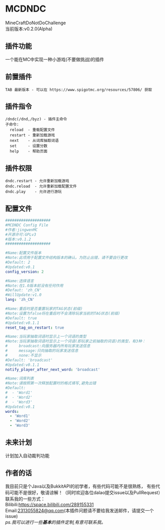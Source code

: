# MCDNDC
MineCraftDoNotDoChallenge  
当前版本:v0.2.0(Alpha)  

## 插件功能
一个能在MC中实现一种小游戏(不要做挑战)的插件

## 前置插件
```
TAB 最新版本 - 可以在 https://www.spigotmc.org/resources/57806/ 获取
```

## 插件指令
```text
/dndc(/dnd,/byz) - 插件主命令
子命令:
  reload  - 重载配置文件
  restart - 重新加载游戏
  next    - 从词库抽取词语
  set     - 设置分数
  help    - 帮助页面
```

## 插件权限
```text
dndc.restart - 允许重新加载游戏
dndc.reload  - 允许重新加载配置文件
dndc.play    - 允许进行游玩
```

## 配置文件
```yaml
####################
#MCDNDC Config File
#作者:jingwenMC
#开源许可:GPLv3
#版本:v0.1.2
####################

#Name:配置文件版本
#Note:此项用于配置文件结构版本的确认。为防止出错，请不要自行更改
#Default: 2
#Updated:v0.1
config_version: 2

#Name:选择语言
#Note:在1.0版本前没有任何作用
#Defaut: 'zh_CN'
#WillUpdate:v1.0
lang: 'zh_CN'

#Name:重启时是否重置玩家的TAG状态(前缀)
#Note:设置为false将在重启时不会清除玩家当前的TAG状态(前缀)
#Default: true
#Updated:v0.1.1
reset_tag_on_restart: true

#Name:当玩家抽取词语时显示上一个词语的类型
#Note:当玩家抽取词语时显示上一个词语(即玩家之前抽取的词语)的类型，有3种：
#     broadcast:向服务器内所有玩家发送信息
#     message:只向抽取的玩家发送信息
#     none:不显示
#Default: 'broadcast'
#Updated:v0.1.1
notify_player_after_next_word: 'broadcast'

#Name:词库列表
#Note:请按照第一次释放配置时的格式填写,避免出错
#Default:
#  - 'Word1'
#  - 'Word2'
#  - 'Word3'
#Updated:v0.1
words:
  - 'Word1'
  - 'Word2'
  - 'Word3'
```

## 未来计划
计划加入自动裁判功能

## 作者的话
我目前只是个Java以及BukkitAPI的初学者，有些代码可能不是很熟练，
有些代码可能不是很好，敬请谅解！（同时欢迎各位dalao提交issue以及PullRequest）  
联系我的一些方式：  
Bilibili:https://space.bilibili.com/289155331  
Email:2313055824@qq.com(本插件问题请不要给我发送邮件，请提交一个issue)  
_ps.我可以进行一些**基本**的插件定制,有意可联系我。_